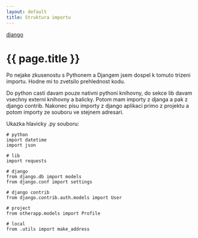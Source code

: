 ```yaml
---
layout: default
title: Struktura importu
---
```


[django](.)

# {{ page.title }}

Po nejake zkusenostu s Pythonem a Djangem jsem dospel k tomuto trizeni importu. Hodne mi to zvetsilo prehlednost kodu.

Do python casti davam pouze nativni pythoni knihovny, do sekce lib davam vsechny externi knihovny a balicky. Potom 
mam importy z djanga a pak z django contrib. Nakonec pisu importy z django aplikaci primo z projektu a potom importy
ze souboru ve stejnem adresari.

Ukazka hlavicky .py souboru:

    # python
    import datetime
    import json
    
    # lib
    import requests
    
    # django
    from django.db import models
    from django.conf import settings
    
    # django contrib
    from django.contrib.auth.models import User
    
    # project
    from otherapp.models import Profile
    
    # local
    from .utils import make_address
